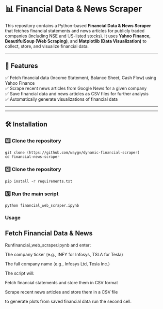 # 📊 Financial Data & News Scraper  

This repository contains a Python-based **Financial Data & News Scraper** that fetches financial statements and news articles for publicly traded companies (including NSE and US-listed stocks). It uses **Yahoo Finance**, **BeautifulSoup (Web Scraping)**, and **Matplotlib (Data Visualization)** to collect, store, and visualize financial data.  

---

## 🚀 Features  

✅ Fetch financial data (Income Statement, Balance Sheet, Cash Flow) using Yahoo Finance  
✅ Scrape recent news articles from Google News for a given company  
✅ Save financial data and news articles as CSV files for further analysis  
✅ Automatically generate visualizations of financial data  

---

---

## 🛠️ Installation  

### 1️⃣ Clone the repository  
```
git clone (https://github.com/waygv/dynamic-financial-scraper)
cd financial-news-scraper
```
### 1️⃣ Clone the repository  
```
pip install -r requirements.txt
```
### 3️⃣ Run the main script
```
python financial_web_scraper.ipynb
```
 ### Usage
## Fetch Financial Data & News
Runfinancial_web_scraper.ipynb and enter:

The company ticker (e.g., INFY for Infosys, TSLA for Tesla)

The full company name (e.g., Infosys Ltd, Tesla Inc.)

The script will:

Fetch financial statements and store them in CSV format

Scrape recent news articles and store them in a CSV file

to generate plots from saved financial data run the second cell.

